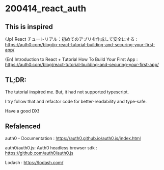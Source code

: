 # 200414_react_auth


## This is inspired

(Jp)
React チュートリアル：初めてのアプリを作成して安全にする
: https://auth0.com/blog/jp-react-tutorial-building-and-securing-your-first-app/

(En)
Introduction to React + Tutorial How To Build Your First App
: https://auth0.com/blog/react-tutorial-building-and-securing-your-first-app/


## TL;DR:

The tutorial inspired me.
But, it had not supported typescript.

I try follow that and refactor code for better-readability and type-safe.

Have a good DX!

## Refalenced


auth0 - Documentation
: https://auth0.github.io/auth0.js/index.html


auth0/auth0.js: Auth0 headless browser sdk
: https://github.com/auth0/auth0.js


Lodash
: https://lodash.com/




